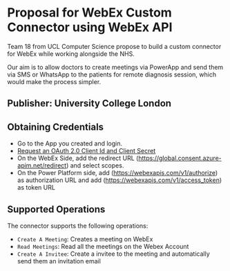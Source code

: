 # Proposal for WebEx Custom Connector using WebEx API # 

Team 18 from UCL Computer Science propose to build a custom connector for WebEx while working alongside the NHS.

Our aim is to allow doctors to create meetings via PowerApp and send them via SMS or WhatsApp to the patients for remote diagnosis session, which would make the process simpler. 

## Publisher: University College London ##

## Obtaining Credentials
- Go to the App you created and login. 
- [Request an OAuth 2.0 Client Id and Client Secret](https://developer.webex.com/my-apps/new/integration)
- On the WebEx Side, add the redirect URL (https://global.consent.azure-apim.net/redirect) and select scopes.
- On the Power Platform side, add (https://webexapis.com/v1/authorize) as authorization URL and add (https://webexapis.com/v1/access_token) as token URL

## Supported Operations
The connector supports the following operations:

* `Create A Meeting`: Creates a meeting on WebEx
* `Read Meetings`: Read all the meetings on the Webex Account
* `Create A Invitee`: Create a invitee to the meeting and automatically send them an invitation email
